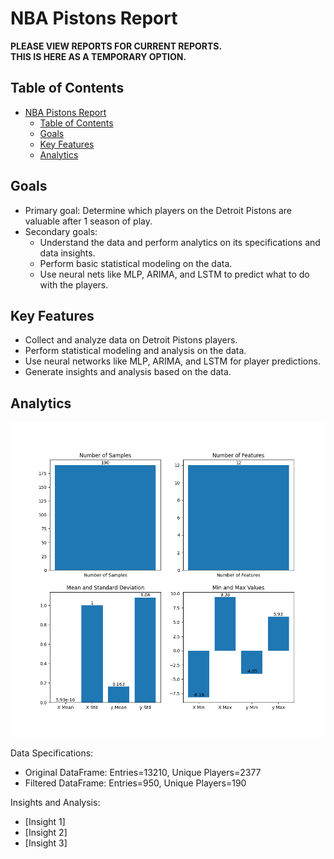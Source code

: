 # NBA Pistons Report
**PLEASE VIEW REPORTS FOR CURRENT REPORTS. <br> THIS IS HERE AS A TEMPORARY OPTION.**

## Table of Contents

- [NBA Pistons Report](#nba-pistons-report)
  - [Table of Contents](#table-of-contents)
  - [Goals](#goals)
  - [Key Features](#key-features)
  - [Analytics](#analytics)

## Goals

- Primary goal: Determine which players on the Detroit Pistons are valuable after 1 season of play.
- Secondary goals:
  - Understand the data and perform analytics on its specifications and data insights.
  - Perform basic statistical modeling on the data.
  - Use neural nets like MLP, ARIMA, and LSTM to predict what to do with the players.

## Key Features

- Collect and analyze data on Detroit Pistons players.
- Perform statistical modeling and analysis on the data.
- Use neural networks like MLP, ARIMA, and LSTM for player predictions.
- Generate insights and analysis based on the data.

## Analytics

![Graph](data/graphs/analytics.png)

Data Specifications:

- Original DataFrame: Entries=13210, Unique Players=2377
- Filtered DataFrame: Entries=950, Unique Players=190

Insights and Analysis:

- [Insight 1]
- [Insight 2]
- [Insight 3]

